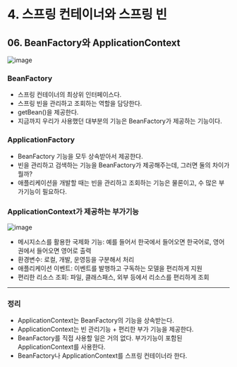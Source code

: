 # 4. 스프링 컨테이너와 스프링 빈
## 06. BeanFactory와 ApplicationContext
![image](https://github.com/GYUNGAEEEE/inflearn-Spring/assets/158580466/0fee9726-ec3e-4de4-a99b-23ca933134c5)
### BeanFactory
- 스프링 컨테이너의 최상위 인터페이스다.
- 스프링 빈을 관리하고 조회하는 역할을 담당한다.
- getBean()을 제공한다.
- 지금까지 우리가 사용했던 대부분의 기능은 BeanFactory가 제공하는 기능이다.
### ApplicationFactory
- BeanFactory 기능을 모두 상속받아서 제공한다.
- 빈을 관리하고 검색하는 기능을 BeanFactory가 제공해주는데, 그러면 둘의 차이가 뭘까?
- 애플리케이션을 개발할 때는 빈을 관리하고 조회하는 기능은 물론이고, 수 많은 부가기능이 필요하다.
### ApplicationContext가 제공하는 부가기능
![image](https://github.com/GYUNGAEEEE/inflearn-Spring/assets/158580466/6eba52cb-1c0a-48be-af5b-090b779369b5)
- 메시지소스를 활용한 국제화 기능: 예를 들어서 한국에서 들어오면 한국어로, 영어권에서 들어오면 영어로 출력
- 환경변수: 로컬, 개발, 운영등을 구분해서 처리
- 애플리케이션 이벤트: 이벤트를 발행하고 구독하는 모델을 편리하게 지원
- 편리한 리소스 조회: 파일, 클래스패스, 외부 등에서 리소스를 편리하게 조회
***
### 정리
- ApplicationContext는 BeanFactory의 기능을 상속받는다.
- ApplicationContext는 빈 관리기능 + 편리한 부가 기능을 제공한다.
- BeanFactory를 직접 사용할 일은 거의 없다. 부가기능이 포함된 ApplicationContext를 사용한다.
- BeanFactory나 ApplicationContext를 스프링 컨테이너라 한다.
